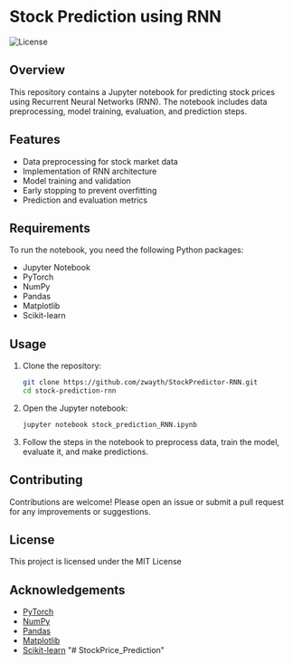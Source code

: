 # Stock Prediction using RNN

![License](https://img.shields.io/badge/license-MIT-blue.svg)

## Overview

This repository contains a Jupyter notebook for predicting stock prices using Recurrent Neural Networks (RNN). The notebook includes data preprocessing, model training, evaluation, and prediction steps.

## Features

- Data preprocessing for stock market data
- Implementation of RNN architecture
- Model training and validation
- Early stopping to prevent overfitting
- Prediction and evaluation metrics

## Requirements

To run the notebook, you need the following Python packages:

- Jupyter Notebook
- PyTorch
- NumPy
- Pandas
- Matplotlib
- Scikit-learn

## Usage

1. Clone the repository:
    ```bash
    git clone https://github.com/zwayth/StockPredictor-RNN.git
    cd stock-prediction-rnn
    ```

2. Open the Jupyter notebook:
    ```bash
    jupyter notebook stock_prediction_RNN.ipynb
    ```

3. Follow the steps in the notebook to preprocess data, train the model, evaluate it, and make predictions.


## Contributing

Contributions are welcome! Please open an issue or submit a pull request for any improvements or suggestions.

## License

This project is licensed under the MIT License

## Acknowledgements

- [PyTorch](https://pytorch.org/)
- [NumPy](https://numpy.org/)
- [Pandas](https://pandas.pydata.org/)
- [Matplotlib](https://matplotlib.org/)
- [Scikit-learn](https://scikit-learn.org/)
"# StockPrice_Prediction" 
